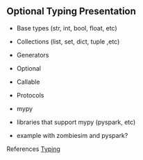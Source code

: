 ## Optional Typing Presentation

* Base types (str, int, bool, float, etc)
* Collections (list, set, dict, tuple ,etc)
* Generators
* Optional
* Callable
* Protocols

* mypy
* libraries that support mypy (pyspark, etc)

* example with zombiesim and pyspark?

References
[Typing](https://docs.python.org/3/library/typing.html)
